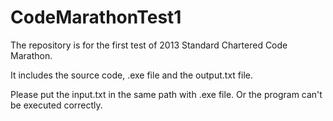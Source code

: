 CodeMarathonTest1
======================

The repository is for the first test of 2013 Standard Chartered Code Marathon.

It includes the source code, .exe file and the output.txt file.

Please put the input.txt in the same path with .exe file. Or the program can't be executed correctly.   
